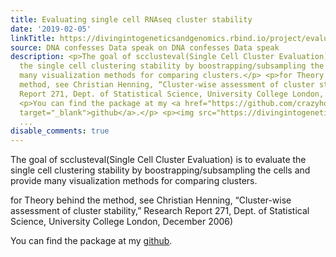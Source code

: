```yaml
---
title: Evaluating single cell RNAseq cluster stability
date: '2019-02-05'
linkTitle: https://divingintogeneticsandgenomics.rbind.io/project/evaluating-scrnaseq-cluster/
source: DNA confesses Data speak on DNA confesses Data speak
description: <p>The goal of scclusteval(Single Cell Cluster Evaluation) is to evaluate
  the single cell clustering stability by boostrapping/subsampling the cells and provide
  many visualization methods for comparing clusters.</p> <p>for Theory behind the
  method, see Christian Henning, “Cluster-wise assessment of cluster stability,” Research
  Report 271, Dept. of Statistical Science, University College London, December 2006)</p>
  <p>You can find the package at my <a href="https://github.com/crazyhottommy/scclusteval"
  target="_blank">github</a>.</p> <p><img src="https://divingintogeneticsandgenomics.rbind.io/im
  ...
disable_comments: true
---
```

<p>The goal of scclusteval(Single Cell Cluster Evaluation) is to evaluate the single cell clustering stability by boostrapping/subsampling the cells and provide many visualization methods for comparing clusters.</p> <p>for Theory behind the method, see Christian Henning, “Cluster-wise assessment of cluster stability,” Research Report 271, Dept. of Statistical Science, University College London, December 2006)</p> <p>You can find the package at my <a href="https://github.com/crazyhottommy/scclusteval" target="_blank">github</a>.</p> <p><img src="https://divingintogeneticsandgenomics.rbind.io/im ...
